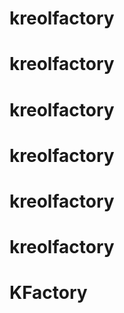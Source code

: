 # kreolfactory
# kreolfactory
# kreolfactory
# kreolfactory
# kreolfactory
# kreolfactory
# KFactory
